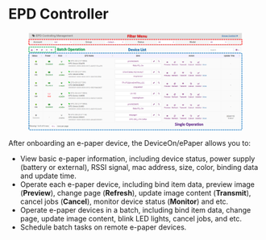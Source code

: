 # EPD Controller

<figure><img src="../../../.gitbook/assets/image (261).png" alt=""><figcaption></figcaption></figure>

After onboarding an e-paper device, the DeviceOn/ePaper allows you to:

* View basic e-paper information, including device status, power supply (battery or external), RSSI signal, mac address, size, color, binding data and update time.
* Operate each e-paper device, including bind item data, preview image (**Preview**), change page (**Refresh**), update image content (**Transmit**), cancel jobs (**Cancel**), monitor device status (**Monitor**) and etc.
* Operate e-paper devices in a batch, including bind item data, change page, update image content, blink LED lights, cancel jobs, and etc.
* Schedule batch tasks on remote e-paper devices.
